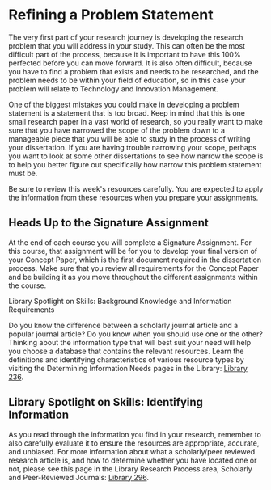 # Refining a Problem Statement

The very first part of your research journey is developing the research problem that you will address in your study. This can often be the most difficult part of the process, because it is important to have this 100% perfected before you can move forward. It is also often difficult, because you have to find a problem that exists and needs to be researched, and the problem needs to be within your field of education, so in this case your problem will relate to Technology and Innovation Management.

One of the biggest mistakes you could make in developing a problem statement is a statement that is too broad. Keep in mind that this is one small research paper in a vast world of research, so you really want to make sure that you have narrowed the scope of the problem down to a manageable piece that you will be able to study in the process of writing your dissertation. If you are having trouble narrowing your scope, perhaps you want to look at some other dissertations to see how narrow the scope is to help you better figure out specifically how narrow this problem statement must be.

Be sure to review this week's resources carefully.  You are expected to apply the information from these resources when you prepare your assignments.

## Heads Up to the Signature Assignment

At the end of each course you will complete a Signature Assignment. For this course, that assignment will be for you to develop your final version of your Concept Paper, which is the first document required in the dissertation process. Make sure that you review all requirements for the Concept Paper and be building it as you move throughout the different assignments within the course.

Library Spotlight on Skills: Background Knowledge and Information Requirements

Do you know the difference between a scholarly journal article and a popular journal article? Do you know when you should use one or the other? Thinking about the information type that will best suit your need will help you choose a database that contains the relevant resources. Learn the definitions and identifying characteristics of various resource types by visiting the Determining Information Needs pages in the Library: [Library 236](http://library.ncu.edu/dw/index/236).

## Library Spotlight on Skills: Identifying Information

As you read through the information you find in your research, remember to also carefully evaluate it to ensure the resources are appropriate, accurate, and unbiased. For more information about what a scholarly/peer reviewed research article is, and how to determine whether you have located one or not, please see this page in the Library Research Process area, Scholarly and Peer-Reviewed Journals: [Library 296](http://library.ncu.edu/dw/index/296).
